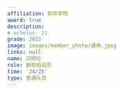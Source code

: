 ```yaml
---
affiliation: 软件学院
award: true
description: 
# echelon: 21
grade: 2022
image: images/member_photo/通用.jpeg
links: null
name: 闫明伦
role: 嵌软组组员
time: '24/25'
type: 普通队员
---
```



